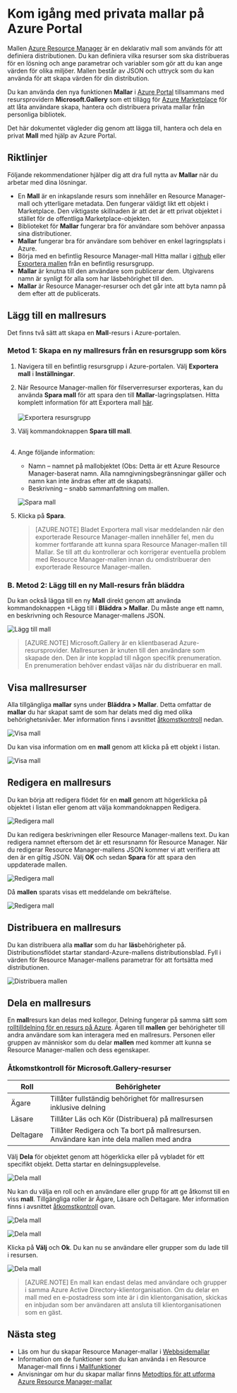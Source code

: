 <properties
   pageTitle="Kom igång med privata mallar | Microsoft Azure"
   description="Lägg till, hantera och dela dina privata mallar med hjälp av Azure-portalen, Azure CLI eller PowerShell."
   services="marketplace-customer"
   documentationCenter=""
   authors="VybavaRamadoss"
   manager="asimm"
   editor=""
   tags="marketplace, azure-resource-manager"
   keywords=""/>

<tags
   ms.service="marketplace"
   ms.devlang="na"
   ms.topic="get-started-article"
   ms.tgt_pltfrm="na"
   ms.workload="na"
   ms.date="05/18/2016"
   ms.author="vybavar"/>


# Kom igång med privata mallar på Azure Portal

Mallen [Azure Resource Manager](../resource-group-authoring-templates.md) är en deklarativ mall som används för att definiera distributionen. Du kan definiera vilka resurser som ska distribueras för en lösning och ange parametrar och variabler som gör att du kan ange värden för olika miljöer. Mallen består av JSON och uttryck som du kan använda för att skapa värden för din distribution.

Du kan använda den nya funktionen **Mallar** i [Azure Portal](https://portal.azure.com) tillsammans med resursprovidern **Microsoft.Gallery** som ett tillägg för [Azure Marketplace](https://azure.microsoft.com/marketplace/) för att låta användare skapa, hantera och distribuera privata mallar från personliga bibliotek.

Det här dokumentet vägleder dig genom att lägga till, hantera och dela en privat **Mall** med hjälp av Azure Portal.

## Riktlinjer

Följande rekommendationer hjälper dig att dra full nytta av **Mallar** när du arbetar med dina lösningar.

- En **Mall** är en inkapslande resurs som innehåller en Resource Manager-mall och ytterligare metadata. Den fungerar väldigt likt ett objekt i Marketplace. Den viktigaste skillnaden är att det är ett privat objektet i stället för de offentliga Marketplace-objekten.
- Biblioteket för **Mallar** fungerar bra för användare som behöver anpassa sina distributioner.
- **Mallar** fungerar bra för användare som behöver en enkel lagringsplats i Azure.
- Börja med en befintlig Resource Manager-mall Hitta mallar i [github](https://github.com/Azure/azure-quickstart-templates) eller [Exportera mallen](../resource-manager-export-template.md) från en befintlig resursgrupp.
- **Mallar** är knutna till den användare som publicerar dem. Utgivarens namn är synligt för alla som har läsbehörighet till den.
- **Mallar** är Resource Manager-resurser och det går inte att byta namn på dem efter att de publicerats.

## Lägg till en mallresurs

Det finns två sätt att skapa en **Mall**-resurs i Azure-portalen.

### Metod 1: Skapa en ny mallresurs från en resursgrupp som körs

1. Navigera till en befintlig resursgrupp i Azure-portalen. Välj **Exportera mall** i **Inställningar**.
2. När Resource Manager-mallen för filserverresurser exporteras, kan du använda **Spara mall** för att spara den till **Mallar**-lagringsplatsen. Hitta komplett information för att Exportera mall [här](../resource-manager-export-template.md).
<br /><br />
![Exportera resursgrupp](media/rg-export-portal1.PNG)  <br />

3. Välj kommandoknappen **Spara till mall**.
<br /><br />

4. Ange följande information:

    - Namn – namnet på mallobjektet (Obs: Detta är ett Azure Resource Manager-baserat namn. Alla namngivningsbegränsningar gäller och namn kan inte ändras efter att de skapats).
    - Beskrivning – snabb sammanfattning om mallen.

    ![Spara mall](media/save-template-portal1.PNG)  <br />

5. Klicka på **Spara**.

    > [AZURE.NOTE] Bladet Exportera mall visar meddelanden när den exporterade Resource Manager-mallen innehåller fel, men du kommer fortfarande att kunna spara Resource Manager-mallen till Mallar. Se till att du kontrollerar och korrigerar eventuella problem med Resource Manager-mallen innan du omdistribuerar den exporterade Resource Manager-mallen.

### B. Metod 2: Lägg till en ny Mall-resurs från bläddra

Du kan också lägga till en ny **Mall** direkt genom att använda kommandoknappen +Lägg till i **Bläddra > Mallar**. Du måste ange ett namn, en beskrivning och Resource Manager-mallens JSON.

![Lägg till mall](media/add-template-portal1.PNG)  <br />

> [AZURE.NOTE] Microsoft.Gallery är en klientbaserad Azure-resursprovider. Mallresursen är knuten till den användare som skapade den. Den är inte kopplad till någon specifik prenumeration. En prenumeration behöver endast väljas när du distribuerar en mall.

## Visa mallresurser

Alla tillgängliga **mallar** syns under **Bläddra > Mallar**. Detta omfattar de **mallar** du har skapat samt de som har delats med dig med olika behörighetsnivåer. Mer information finns i avsnittet [åtkomstkontroll](#access-control-for-a-tenant-resource-provider) nedan.

![Visa mall](media/view-template-portal1.PNG)  <br />

Du kan visa information om en **mall** genom att klicka på ett objekt i listan.

![Visa mall](media/view-template-portal2c.png)  <br />

## Redigera en mallresurs

Du kan börja att redigera flödet för en **mall** genom att högerklicka på objektet i listan eller genom att välja kommandoknappen Redigera.

![Redigera mall](media/edit-template-portal1a.PNG)  <br />

Du kan redigera beskrivningen eller Resource Manager-mallens text. Du kan redigera namnet eftersom det är ett resursnamn för Resource Manager. När du redigerar Resource Manager-mallens JSON kommer vi att verifiera att den är en giltig JSON. Välj **OK** och sedan **Spara** för att spara den uppdaterade mallen.

![Redigera mall](media/edit-template-portal2a.PNG)  <br />

Då **mallen** sparats visas ett meddelande om bekräftelse.

![Redigera mall](media/edit-template-portal3b.png)  <br />

## Distribuera en mallresurs

Du kan distribuera alla **mallar** som du har **läs**behörigheter på. Distributionsflödet startar standard-Azure-mallens distributionsblad. Fyll i värden för Resource Manager-mallens parametrar för att fortsätta med distributionen.

![Distribuera mallen](media/deploy-template-portal1b.png)  <br />

## Dela en mallresurs

En **mall**resurs kan delas med kollegor. Delning fungerar på samma sätt som [rolltilldelning för en resurs på Azure](../active-directory/role-based-access-control-configure.md). Ägaren till **mallen** ger behörigheter till andra användare som kan interagera med en mallresurs. Personen eller gruppen av människor som du delar **mallen** med kommer att kunna se Resource Manager-mallen och dess egenskaper.

### Åtkomstkontroll för Microsoft.Gallery-resurser

Roll | Behörigheter
---|----
Ägare | Tillåter fullständig behörighet för mallresursen inklusive delning
Läsare | Tillåter Läs och Kör (Distribuera) på mallresursen
Deltagare | Tillåter Redigera och Ta bort på mallresursen. Användare kan inte dela mallen med andra

Välj **Dela** för objektet genom att högerklicka eller på vybladet för ett specifikt objekt. Detta startar en delningsupplevelse.

![Dela mall](media/share-template-portal1a.png)  <br />

 Nu kan du välja en roll och en användare eller grupp för att ge åtkomst till en viss **mall**. Tillgängliga roller är Ägare, Läsare och Deltagare. Mer information finns i avsnittet [åtkomstkontroll](#access-control-for-a-tenant-resource-provider) ovan.

![Dela mall](media/share-template-portal2b.png)  <br />

![Dela mall](media/share-template-portal3b.png)  <br />

Klicka på **Välj** och **Ok**. Du kan nu se användare eller grupper som du lade till i resursen.

![Dela mall](media/share-template-portal4b.png)  <br />

> [AZURE.NOTE] En mall kan endast delas med användare och grupper i samma Azure Active Directory-klientorganisation. Om du delar en mall med en e-postadress som inte är i din klientorganisation, skickas en inbjudan som ber användaren att ansluta till klientorganisationen som en gäst.

## Nästa steg

- Läs om hur du skapar Resource Manager-mallar i [Webbsidemallar](../resource-group-authoring-templates.md)
- Information om de funktioner som du kan använda i en Resource Manager-mall finns i [Mallfunktioner](../resource-group-template-functions.md)
- Anvisningar om hur du skapar mallar finns [Metodtips för att utforma Azure Resource Manager-mallar](../best-practices-resource-manager-design-templates.md)



<!--HONumber=Sep16_HO3-->


